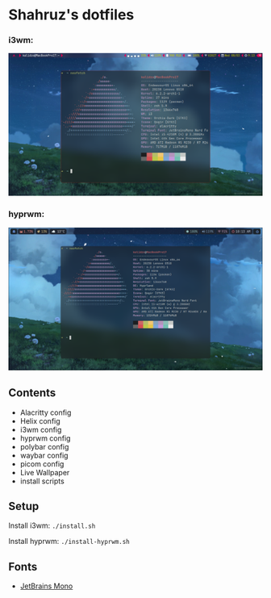 # Shahruz's dotfiles

### i3wm:
![alt text](./i3wm.png?raw=true)

### hyprwm:
![alt text](./hyprwm.png?raw=true)



## Contents 

- Alacritty config
- Helix config
- i3wm config
- hyprwm config
- polybar config
- waybar config
- picom config
- Live Wallpaper
- install scripts



## Setup
Install i3wm:  `./install.sh`

Install hyprwm:  `./install-hyprwm.sh`

## Fonts
- [JetBrains Mono](https://github.com/ryanoasis/nerd-fonts/tree/master/patched-fonts/JetBrainsMono)